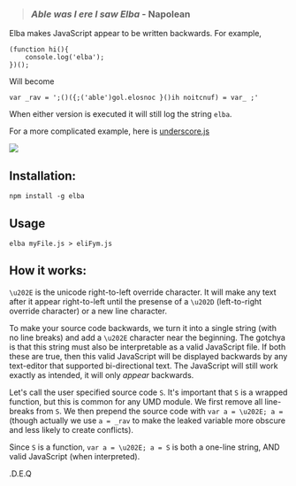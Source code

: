 > ### *Able was I ere I saw Elba* - Napolean

Elba makes JavaScript appear to be written backwards. For example,

```
(function hi(){
    console.log('elba');
})();
```

Will become

```
var _rav = '‮'; _rav = (function hi(){ console.log('elba');})();
```

When either version is executed it will still log the string `elba`.

For a more complicated example, here is [underscore.js](https://gist.githubusercontent.com/dmvaldman/ac13735113e661ef25c48e20d789d361/raw/58e8b6e85bc614a9f878b59de9468022116f24a3/backwards.js)

<img src="http://i.imgur.com/ErIlMKR.jpg">

## Installation:

```
npm install -g elba
```

## Usage

```
elba myFile.js > eliFym.js
```

## How it works:

`\u202E` is the unicode right-to-left override character.
It will make any text after it appear right-to-left until the presense of
a `\u202D` (left-to-right override character) or a new line character.

To make your source code backwards, we turn it into a single string (with no line breaks) and add a `\u202E` character
near the beginning. The gotchya is that this string must also be interpretable as a valid JavaScript file.
If both these are true, then this valid JavaScript will be displayed backwards by any text-editor that supported
bi-directional text. The JavaScript will still work exactly as intended, it will only _appear_ backwards.

Let's call the user specified source code `S`. It's important that `S` is a wrapped function, but this is common
for any UMD module. We first remove all line-breaks from `S`. We then prepend the source code with
`var a = \u202E; a = ` (though actually we use `a = _rav` to make the leaked variable more obscure and less likely to create conflicts).

Since `S` is a function, `var a = \u202E; a = S` is both a one-line string, AND valid JavaScript (when interpreted).

.D.E.Q
